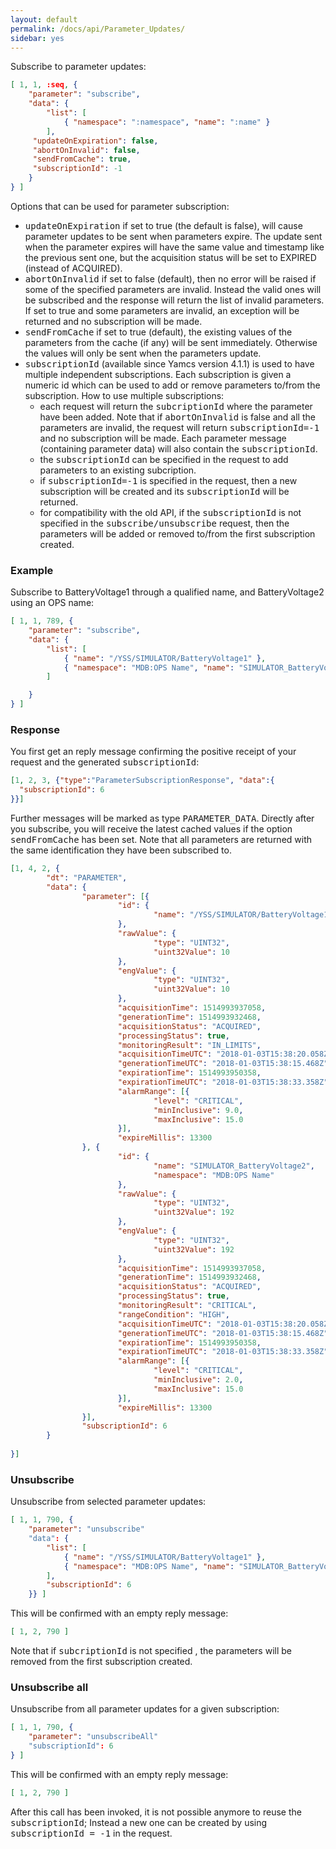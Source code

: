 ```yaml
---
layout: default
permalink: /docs/api/Parameter_Updates/
sidebar: yes
---
```


Subscribe to parameter updates:

```json
[ 1, 1, :seq, {
    "parameter": "subscribe",
    "data": {
        "list": [
            { "namespace": ":namespace", "name": ":name" }
        ],
     "updateOnExpiration": false,
     "abortOnInvalid": false,
     "sendFromCache": true,
     "subscriptionId": -1
    }
} ]
```

Options that can be used for parameter subscription:

* <tt>updateOnExpiration</tt> if set to true (the default is false), will cause parameter updates to be sent when parameters expire.
The update sent when the parameter expires will have the same value and timestamp like the previous sent one, but the acquisition status will be set to EXPIRED (instead of ACQUIRED).
* <tt>abortOnInvalid</tt> if set to false (default), then no error will be raised if some of the specified parameters are invalid. Instead the valid ones will be subscribed and the response will return the list of invalid parameters. If set to true and some parameters are invalid, an exception will be returned and no subscription will be made.
* <tt>sendFromCache</tt> if set to true (default), the existing values of the parameters from the cache (if any) will be sent immediately. Otherwise the values will only be sent when the  parameters update.
* <tt>subscriptionId</tt> (available since Yamcs version 4.1.1) is used to have multiple independent subscriptions. Each subscription is given a numeric id which can be used to add or remove parameters to/from the subscription. How to use multiple subscriptions:
  * each request will return the <tt>subcriptionId</tt> where the parameter have been added. Note that if <tt>abortOnInvalid</tt> is false and all the parameters are invalid, the request will return <tt>subscriptionId=-1</tt> and no subscription will be made. Each parameter message (containing parameter data) will also contain the <tt>subscriptionId</tt>.
  * the <tt>subscriptionId</tt> can be specified in the request to add parameters to an existing subcription.
  * if <tt>subscriptionId=-1</tt> is specified in the request, then a new subscription will be created and its <tt>subscriptionId</tt> will be returned.
  * for compatibility with the old API, if the <tt>subscriptionId</tt> is not specified in the <tt>subscribe/unsubscribe</tt> request, then the parameters will be added or removed to/from the first subscription created.



### Example

Subscribe to BatteryVoltage1 through a qualified name, and BatteryVoltage2 using an OPS name:

```json
[ 1, 1, 789, {
    "parameter": "subscribe",
    "data": {
        "list": [
            { "name": "/YSS/SIMULATOR/BatteryVoltage1" },
            { "namespace": "MDB:OPS Name", "name": "SIMULATOR_BatteryVoltage2" }
        ]

    }
} ]
```

### Response

You first get an reply message confirming the positive receipt of your request and the generated <tt>subscriptionId</tt>:

```json
[1, 2, 3, {"type":"ParameterSubscriptionResponse", "data":{
  "subscriptionId": 6
}}]
```
    
Further messages will be marked as type <tt>PARAMETER_DATA</tt>. Directly after you subscribe, you will receive the latest cached values if the option <tt>sendFromCache</tt> has been set.
Note that all parameters are returned with the same identification they have been subscribed to.

```json
[1, 4, 2, {
        "dt": "PARAMETER",
        "data": {
                "parameter": [{
                        "id": {
                                "name": "/YSS/SIMULATOR/BatteryVoltage1"
                        },
                        "rawValue": {
                                "type": "UINT32",
                                "uint32Value": 10
                        },
                        "engValue": {
                                "type": "UINT32",
                                "uint32Value": 10
                        },
                        "acquisitionTime": 1514993937058,
                        "generationTime": 1514993932468,
                        "acquisitionStatus": "ACQUIRED",
                        "processingStatus": true,
                        "monitoringResult": "IN_LIMITS",
                        "acquisitionTimeUTC": "2018-01-03T15:38:20.058Z",
                        "generationTimeUTC": "2018-01-03T15:38:15.468Z",
                        "expirationTime": 1514993950358,
                        "expirationTimeUTC": "2018-01-03T15:38:33.358Z",
                        "alarmRange": [{
                                "level": "CRITICAL",
                                "minInclusive": 9.0,
                                "maxInclusive": 15.0
                        }],
                        "expireMillis": 13300
                }, {
                        "id": {
                                "name": "SIMULATOR_BatteryVoltage2",
                                "namespace": "MDB:OPS Name"
                        },
                        "rawValue": {
                                "type": "UINT32",
                                "uint32Value": 192
                        },
                        "engValue": {
                                "type": "UINT32",
                                "uint32Value": 192
                        },
                        "acquisitionTime": 1514993937058,
                        "generationTime": 1514993932468,
                        "acquisitionStatus": "ACQUIRED",
                        "processingStatus": true,
                        "monitoringResult": "CRITICAL",
                        "rangeCondition": "HIGH",
                        "acquisitionTimeUTC": "2018-01-03T15:38:20.058Z",
                        "generationTimeUTC": "2018-01-03T15:38:15.468Z",
                        "expirationTime": 1514993950358,
                        "expirationTimeUTC": "2018-01-03T15:38:33.358Z",
                        "alarmRange": [{
                                "level": "CRITICAL",
                                "minInclusive": 2.0,
                                "maxInclusive": 15.0
                        }],
                        "expireMillis": 13300
                }],
                "subscriptionId": 6
        }
        
}]
```


### Unsubscribe

Unsubscribe from selected parameter updates:

```json
[ 1, 1, 790, {
    "parameter": "unsubscribe" 
    "data": {
        "list": [
            { "name": "/YSS/SIMULATOR/BatteryVoltage1" },
            { "namespace": "MDB:OPS Name", "name": "SIMULATOR_BatteryVoltage2" }
        ],
        "subscriptionId": 6
    }} ]
```

This will be confirmed with an empty reply message:

```json
[ 1, 2, 790 ]
```

Note that if <tt>subcriptionId</tt> is not specified , the parameters will be removed from the first subscription created.

### Unsubscribe all
Unsubscribe from all parameter updates for a given subscription:

```json
[ 1, 1, 790, {
    "parameter": "unsubscribeAll"
    "subscriptionId": 6
} ]
```

This will be confirmed with an empty reply message:

```json
[ 1, 2, 790 ]
```

After this call has been invoked, it is not possible anymore to reuse the <tt>subscriptionId</tt>; Instead a new one can be created by using <tt>subscriptionId = -1</tt> in the request.
